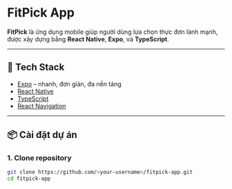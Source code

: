 # FitPick App

**FitPick** là ứng dụng mobile giúp người dùng lựa chọn thực đơn lành mạnh, được xây dựng bằng **React Native**, **Expo**, và **TypeScript**.

---

## 🚀 Tech Stack

- [Expo](https://expo.dev/) – nhanh, đơn giản, đa nền tảng
- [React Native](https://reactnative.dev/)
- [TypeScript](https://www.typescriptlang.org/)
- [React Navigation](https://reactnavigation.org/)

---

## 📦 Cài đặt dự án

### 1. Clone repository

```bash
git clone https://github.com/<your-username>/fitpick-app.git
cd fitpick-app
